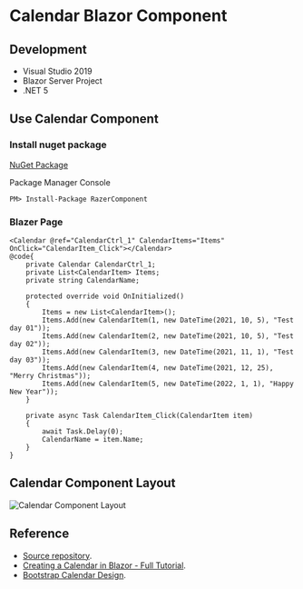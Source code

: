 # Calendar Blazor Component
## Development
- Visual Studio 2019
- Blazor Server Project
- .NET 5

## Use Calendar Component

### Install nuget package

[NuGet Package](https://www.nuget.org/packages/RazerComponent)

Package Manager Console
```
PM> Install-Package RazerComponent
```

### Blazer Page

```
<Calendar @ref="CalendarCtrl_1" CalendarItems="Items" OnClick="CalendarItem_Click"></Calendar>
@code{ 
    private Calendar CalendarCtrl_1;
    private List<CalendarItem> Items;
    private string CalendarName;

    protected override void OnInitialized()
    {
        Items = new List<CalendarItem>();
        Items.Add(new CalendarItem(1, new DateTime(2021, 10, 5), "Test day 01"));
        Items.Add(new CalendarItem(2, new DateTime(2021, 10, 5), "Test day 02"));
        Items.Add(new CalendarItem(3, new DateTime(2021, 11, 1), "Test day 03"));
        Items.Add(new CalendarItem(4, new DateTime(2021, 12, 25), "Merry Christmas"));
        Items.Add(new CalendarItem(5, new DateTime(2022, 1, 1), "Happy New Year"));
    }

    private async Task CalendarItem_Click(CalendarItem item)
    {
        await Task.Delay(0);
        CalendarName = item.Name;
    }
}
```


## Calendar Component Layout

![Calendar Component Layout](https://i.imgur.com/b02q48A.png)


## Reference

- [Source repository](https://github.com/robinli/CalendarBlazorComponent).
- [Creating a Calendar in Blazor - Full Tutorial](https://youtu.be/33klf8M5JAA).
- [Bootstrap Calendar Design](https://bootsnipp.com/snippets/M3jmA).

